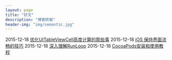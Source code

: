 ```yaml
---
layout: page
title: "好文"
description: "博客转载"
header-img: "img/semantic.jpg"
---
```


 2015-12-18  [优化UITableViewCell高度计算的那些事](http://blog.sunnyxx.com/2015/05/17/cell-height-calculation/)
 2015-12-18  [iOS 保持界面流畅的技巧](http://blog.ibireme.com/2015/11/12/smooth_user_interfaces_for_ios/)
 2015-12-18  [深入理解RunLoop](http://blog.ibireme.com/2015/05/18/runloop/)
 2015-12-18  [CocoaPods安装和使用教程](http://code4app.com/article/cocoapods-install-usage)